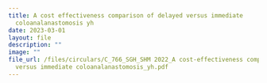 ```yaml
---
title: A cost effectiveness comparison of delayed versus immediate
  coloanalanastomosis yh
date: 2023-03-01
layout: file
description: ""
image: ""
file_url: /files/circulars/C_766_SGH_SHM 2022_A cost-effectiveness comparison of delayed
  versus immediate coloanalanastomosis_yh.pdf
---
```

